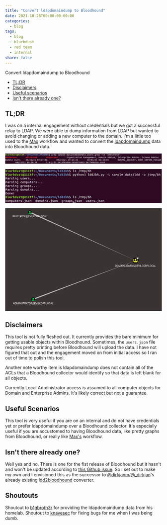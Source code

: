 ```yaml
---
title: "Convert ldapdomaindump to Bloodhound"
date: 2021-10-26T00:00:00-00:00
categories:
  - blog
tags:
  - blog
  - blurbdust
  - red team
  - internal
share: false
---
```


Convert ldapdomaindump to Bloodhound

- [TL;DR](#tldr)
- [Disclaimers](#disclaimers)
- [Useful scenarios](#useful-scenarios)
- [Isn't there already one?](#isnt-there-already-one)


## TL;DR

I was on a internal engagement without credentials but we got a successful relay to LDAP. We were able to dump information from LDAP but wanted to avoid changing or adding a new computer to the domain. I'm a little too used to the [Max](https://github.com/knavesec/Max) workflow and wanted to convert the [ldapdomaindump](https://github.com/dirkjanm/ldapdomaindump) data into Bloodhound data. 

![grep whiterose](https://raw.githubusercontent.com/whynotsecurity/whynotsecurity.github.io/master/assests/images/ldd2bh/ldd.png)


![conversion](https://raw.githubusercontent.com/whynotsecurity/whynotsecurity.github.io/master/assests/images/ldd2bh/tool.png)


![bloodhound](https://raw.githubusercontent.com/whynotsecurity/whynotsecurity.github.io/master/assests/images/ldd2bh/bloodhound.png)

## Disclaimers

This tool is not fully fleshed out. It currently provides the bare minimum for getting usable objects within Bloodhound. Sometimes, the `users.json` file requires pretty printing before Bloodhound will upload the data. I have not figured that out and the engagement moved on from initial access so I ran out of time to polish this tool. 

Another note worthy item is ldapdomaindump does not contain all of the ACLs that a Bloodhound collector would identify so that data is left blank for all objects.

Currently Local Administrator access is assumed to all computer objects for Domain and Enterprise Admins. It's likely correct but not a guarantee. 

## Useful Scenarios

This tool is very useful if you are on an internal and do not have credentials yet or prefer ldapdomaindump over a Bloodhound collector. It's especially useful if you are accustomed to having Bloodhound data, like pretty graphs from Bloodhound, or really like [Max's](https://github.com/knavesec/Max) workflow. 

## Isn't there already one?

Well yes and no. There is one for the fist release of Bloodhound but it hasn't and won't be updated according to [this Github issue](https://github.com/dirkjanm/ldapdomaindump/issues/14). So I set out to make my own and I envisioned this as the successor to [@dirkjanm](https://github.com/dirkjanm)/[@_dirkjan](https://twitter.com/_dirkjan)'s already existing [ldd2bloodhound](https://github.com/dirkjanm/ldapdomaindump/blob/9e65b48eab765bfc6f85e57f8a46ff728d74b4b1/ldapdomaindump/convert.py#L164) converter. 


## Shoutouts
Shoutout to [b1gbroth3r](https://twitter.com/your_b1gbroth3r) for providing the ldapdomaindump data from his homelab.
Shoutout to [knavesec](https://twitter.com/knavesec) for fixing bugs for me when I was being dumb. 
